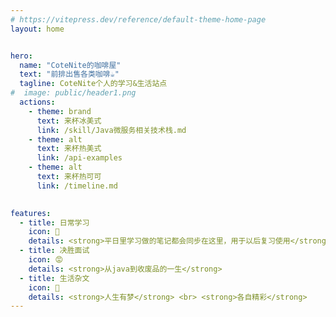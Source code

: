 ```yaml
---
# https://vitepress.dev/reference/default-theme-home-page
layout: home


hero:
  name: "CoteNite的咖啡屋"
  text: "前排出售各类咖啡☕"
  tagline: CoteNite个人的学习&生活站点
#  image: public/header1.png
  actions:
    - theme: brand
      text: 来杯冰美式
      link: /skill/Java微服务相关技术栈.md
    - theme: alt
      text: 来杯热美式
      link: /api-examples
    - theme: alt
      text: 来杯热可可
      link: /timeline.md
 

features:
  - title: 日常学习
    icon: 📝
    details: <strong>平日里学习做的笔记都会同步在这里，用于以后复习使用</strong>
  - title: 决胜面试
    icon: 😡
    details: <strong>从java到收废品的一生</strong>
  - title: 生活杂文
    icon: 🥤
    details: <strong>人生有梦</strong> <br> <strong>各自精彩</strong>
---
```


